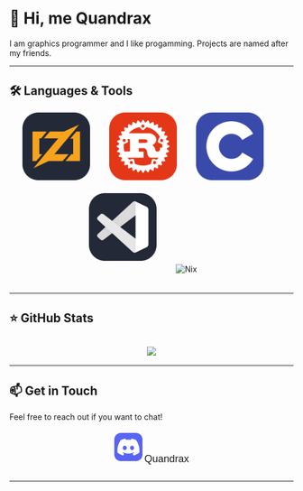 # 👋 Hi, me Quandrax

I am graphics programmer and I like progamming. Projects are named after my friends.

---

## 🛠️ Languages & Tools

<p align="center">
  <img src="https://raw.githubusercontent.com/tandpfun/skill-icons/main/icons/Zig-Dark.svg" alt="Zig" width="120" style="margin-right: 30px; margin-bottom: 20px;" />
  <img src="https://raw.githubusercontent.com/tandpfun/skill-icons/main/icons/Rust.svg" alt="Rust" width="120" style="margin-right: 30px; margin-bottom: 20px;" />
  <img src="https://raw.githubusercontent.com/tandpfun/skill-icons/main/icons/C.svg" alt="C" width="120" style="margin-right: 30px; margin-bottom: 20px;" />
  <img src="https://raw.githubusercontent.com/tandpfun/skill-icons/main/icons/VSCode-Dark.svg" alt="VSCode" width="120" style="margin-right: 30px; margin-bottom: 20px;" />
  <img src="https://raw.githubusercontent.com/tandpfun/skill-icons/main/icons/Nix-Dark.svg" alt="Nix" width="120" style="margin-right: 30px; margin-bottom: 20px;" />
</p>

---

## ⭐ GitHub Stats

<p align="center" style="margin-top: 30px;">
  <img src="https://github-readme-streak-stats.herokuapp.com/?user=Quandrax&theme=dark&hide_border=true" />
</p>

---

## 📫 Get in Touch

Feel free to reach out if you want to chat!

<p align="center" style="margin-top: 20px;">
  <img src="https://raw.githubusercontent.com/tandpfun/skill-icons/main/icons/Discord.svg" alt="Discord" width="50" />
  <span style="vertical-align: middle; line-height: 50px; font-family: 'Arial', sans-serif; font-size: 18px;">Quandrax</span>
</p>

---
